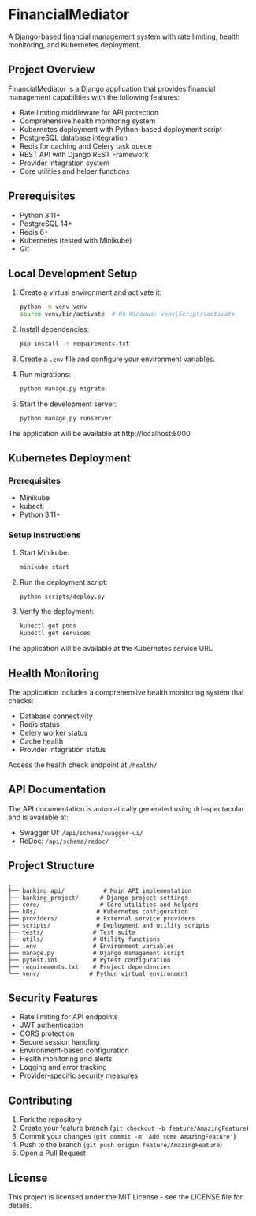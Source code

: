 # FinancialMediator

A Django-based financial management system with rate limiting, health monitoring, and Kubernetes deployment.

## Project Overview

FinancialMediator is a Django application that provides financial management capabilities with the following features:

- Rate limiting middleware for API protection
- Comprehensive health monitoring system
- Kubernetes deployment with Python-based deployment script
- PostgreSQL database integration
- Redis for caching and Celery task queue
- REST API with Django REST Framework
- Provider integration system
- Core utilities and helper functions

## Prerequisites

- Python 3.11+
- PostgreSQL 14+
- Redis 6+
- Kubernetes (tested with Minikube)
- Git

## Local Development Setup

1. Create a virtual environment and activate it:
   ```bash
   python -m venv venv
   source venv/bin/activate  # On Windows: venv\Scripts\activate
   ```

2. Install dependencies:
   ```bash
   pip install -r requirements.txt
   ```

3. Create a `.env` file and configure your environment variables.

4. Run migrations:
   ```bash
   python manage.py migrate
   ```

5. Start the development server:
   ```bash
   python manage.py runserver
   ```

The application will be available at http://localhost:8000

## Kubernetes Deployment

### Prerequisites

- Minikube
- kubectl
- Python 3.11+

### Setup Instructions

1. Start Minikube:
   ```bash
   minikube start
   ```

2. Run the deployment script:
   ```bash
   python scripts/deploy.py
   ```

3. Verify the deployment:
   ```bash
   kubectl get pods
   kubectl get services
   ```

The application will be available at the Kubernetes service URL

## Health Monitoring

The application includes a comprehensive health monitoring system that checks:
- Database connectivity
- Redis status
- Celery worker status
- Cache health
- Provider integration status

Access the health check endpoint at `/health/`

## API Documentation

The API documentation is automatically generated using drf-spectacular and is available at:
- Swagger UI: `/api/schema/swagger-ui/`
- ReDoc: `/api/schema/redoc/`

## Project Structure

```
.
├── banking_api/           # Main API implementation
├── banking_project/      # Django project settings
├── core/                 # Core utilities and helpers
├── k8s/                 # Kubernetes configuration
├── providers/           # External service providers
├── scripts/             # Deployment and utility scripts
├── tests/              # Test suite
├── utils/              # Utility functions
├── .env                # Environment variables
├── manage.py           # Django management script
├── pytest.ini          # Pytest configuration
├── requirements.txt    # Project dependencies
└── venv/              # Python virtual environment
```

## Security Features

- Rate limiting for API endpoints
- JWT authentication
- CORS protection
- Secure session handling
- Environment-based configuration
- Health monitoring and alerts
- Logging and error tracking
- Provider-specific security measures

## Contributing

1. Fork the repository
2. Create your feature branch (`git checkout -b feature/AmazingFeature`)
3. Commit your changes (`git commit -m 'Add some AmazingFeature'`)
4. Push to the branch (`git push origin feature/AmazingFeature`)
5. Open a Pull Request

## License

This project is licensed under the MIT License - see the LICENSE file for details.